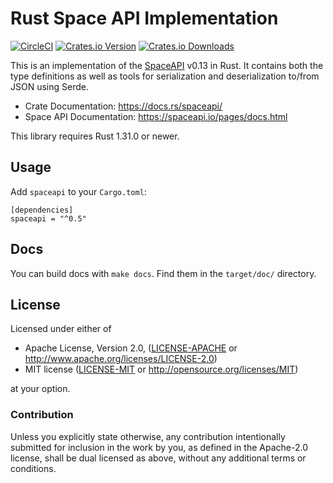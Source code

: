 # Rust Space API Implementation

[![CircleCI](https://circleci.com/gh/spaceapi-community/spaceapi-server-rs/tree/master.svg?style=shield)](https://circleci.com/gh/spaceapi-community/spaceapi-server-rs/tree/master)
[![Crates.io Version](https://img.shields.io/crates/v/spaceapi.svg)](https://crates.io/crates/spaceapi)
[![Crates.io Downloads](https://img.shields.io/crates/d/spaceapi.svg)](https://crates.io/crates/spaceapi)

This is an implementation of the [SpaceAPI](https://spacedirectory.org/) v0.13
in Rust. It contains both the type definitions as well as tools for
serialization and deserialization to/from JSON using Serde.

- Crate Documentation: https://docs.rs/spaceapi/
- Space API Documentation: https://spaceapi.io/pages/docs.html

This library requires Rust 1.31.0 or newer.


## Usage

Add `spaceapi` to your `Cargo.toml`:

    [dependencies]
    spaceapi = "^0.5"


## Docs

You can build docs with `make docs`. Find them in the `target/doc/` directory.


## License

Licensed under either of

 * Apache License, Version 2.0, ([LICENSE-APACHE](LICENSE-APACHE) or http://www.apache.org/licenses/LICENSE-2.0)
 * MIT license ([LICENSE-MIT](LICENSE-MIT) or http://opensource.org/licenses/MIT)

at your option.


### Contribution

Unless you explicitly state otherwise, any contribution intentionally
submitted for inclusion in the work by you, as defined in the Apache-2.0
license, shall be dual licensed as above, without any additional terms or
conditions.
